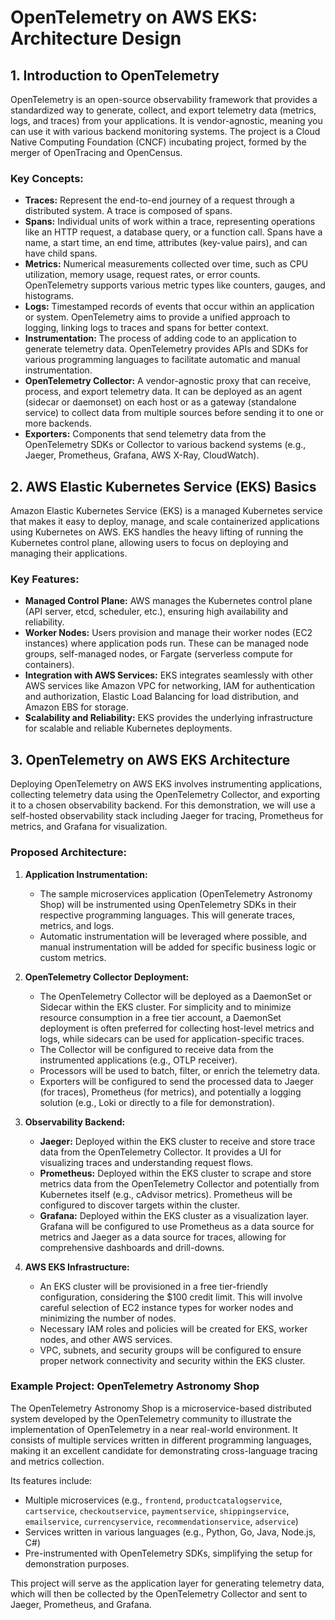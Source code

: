 # OpenTelemetry on AWS EKS: Architecture Design

## 1. Introduction to OpenTelemetry

OpenTelemetry is an open-source observability framework that provides a standardized way to generate, collect, and export telemetry data (metrics, logs, and traces) from your applications. It is vendor-agnostic, meaning you can use it with various backend monitoring systems. The project is a Cloud Native Computing Foundation (CNCF) incubating project, formed by the merger of OpenTracing and OpenCensus.

### Key Concepts:

*   **Traces:** Represent the end-to-end journey of a request through a distributed system. A trace is composed of spans.
*   **Spans:** Individual units of work within a trace, representing operations like an HTTP request, a database query, or a function call. Spans have a name, a start time, an end time, attributes (key-value pairs), and can have child spans.
*   **Metrics:** Numerical measurements collected over time, such as CPU utilization, memory usage, request rates, or error counts. OpenTelemetry supports various metric types like counters, gauges, and histograms.
*   **Logs:** Timestamped records of events that occur within an application or system. OpenTelemetry aims to provide a unified approach to logging, linking logs to traces and spans for better context.
*   **Instrumentation:** The process of adding code to an application to generate telemetry data. OpenTelemetry provides APIs and SDKs for various programming languages to facilitate automatic and manual instrumentation.
*   **OpenTelemetry Collector:** A vendor-agnostic proxy that can receive, process, and export telemetry data. It can be deployed as an agent (sidecar or daemonset) on each host or as a gateway (standalone service) to collect data from multiple sources before sending it to one or more backends.
*   **Exporters:** Components that send telemetry data from the OpenTelemetry SDKs or Collector to various backend systems (e.g., Jaeger, Prometheus, Grafana, AWS X-Ray, CloudWatch).

## 2. AWS Elastic Kubernetes Service (EKS) Basics

Amazon Elastic Kubernetes Service (EKS) is a managed Kubernetes service that makes it easy to deploy, manage, and scale containerized applications using Kubernetes on AWS. EKS handles the heavy lifting of running the Kubernetes control plane, allowing users to focus on deploying and managing their applications.

### Key Features:

*   **Managed Control Plane:** AWS manages the Kubernetes control plane (API server, etcd, scheduler, etc.), ensuring high availability and reliability.
*   **Worker Nodes:** Users provision and manage their worker nodes (EC2 instances) where application pods run. These can be managed node groups, self-managed nodes, or Fargate (serverless compute for containers).
*   **Integration with AWS Services:** EKS integrates seamlessly with other AWS services like Amazon VPC for networking, IAM for authentication and authorization, Elastic Load Balancing for load distribution, and Amazon EBS for storage.
*   **Scalability and Reliability:** EKS provides the underlying infrastructure for scalable and reliable Kubernetes deployments.

## 3. OpenTelemetry on AWS EKS Architecture

Deploying OpenTelemetry on AWS EKS involves instrumenting applications, collecting telemetry data using the OpenTelemetry Collector, and exporting it to a chosen observability backend. For this demonstration, we will use a self-hosted observability stack including Jaeger for tracing, Prometheus for metrics, and Grafana for visualization.

### Proposed Architecture:

1.  **Application Instrumentation:**
    *   The sample microservices application (OpenTelemetry Astronomy Shop) will be instrumented using OpenTelemetry SDKs in their respective programming languages. This will generate traces, metrics, and logs.
    *   Automatic instrumentation will be leveraged where possible, and manual instrumentation will be added for specific business logic or custom metrics.

2.  **OpenTelemetry Collector Deployment:**
    *   The OpenTelemetry Collector will be deployed as a DaemonSet or Sidecar within the EKS cluster. For simplicity and to minimize resource consumption in a free tier account, a DaemonSet deployment is often preferred for collecting host-level metrics and logs, while sidecars can be used for application-specific traces.
    *   The Collector will be configured to receive data from the instrumented applications (e.g., OTLP receiver).
    *   Processors will be used to batch, filter, or enrich the telemetry data.
    *   Exporters will be configured to send the processed data to Jaeger (for traces), Prometheus (for metrics), and potentially a logging solution (e.g., Loki or directly to a file for demonstration).

3.  **Observability Backend:**
    *   **Jaeger:** Deployed within the EKS cluster to receive and store trace data from the OpenTelemetry Collector. It provides a UI for visualizing traces and understanding request flows.
    *   **Prometheus:** Deployed within the EKS cluster to scrape and store metrics data from the OpenTelemetry Collector and potentially from Kubernetes itself (e.g., cAdvisor metrics). Prometheus will be configured to discover targets within the cluster.
    *   **Grafana:** Deployed within the EKS cluster as a visualization layer. Grafana will be configured to use Prometheus as a data source for metrics and Jaeger as a data source for traces, allowing for comprehensive dashboards and drill-downs.

4.  **AWS EKS Infrastructure:**
    *   An EKS cluster will be provisioned in a free tier-friendly configuration, considering the $100 credit limit. This will involve careful selection of EC2 instance types for worker nodes and minimizing the number of nodes.
    *   Necessary IAM roles and policies will be created for EKS, worker nodes, and other AWS services.
    *   VPC, subnets, and security groups will be configured to ensure proper network connectivity and security within the EKS cluster.

### Example Project: OpenTelemetry Astronomy Shop

The OpenTelemetry Astronomy Shop is a microservice-based distributed system developed by the OpenTelemetry community to illustrate the implementation of OpenTelemetry in a near real-world environment. It consists of multiple services written in different programming languages, making it an excellent candidate for demonstrating cross-language tracing and metrics collection.

Its features include:
*   Multiple microservices (e.g., `frontend`, `productcatalogservice`, `cartservice`, `checkoutservice`, `paymentservice`, `shippingservice`, `emailservice`, `currencyservice`, `recommendationservice`, `adservice`)
*   Services written in various languages (e.g., Python, Go, Java, Node.js, C#)
*   Pre-instrumented with OpenTelemetry SDKs, simplifying the setup for demonstration purposes.

This project will serve as the application layer for generating telemetry data, which will then be collected by the OpenTelemetry Collector and sent to Jaeger, Prometheus, and Grafana.

